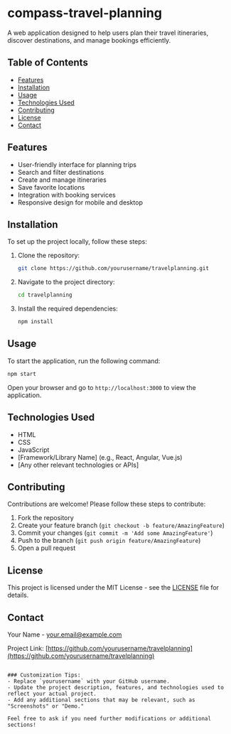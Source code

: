# compass-travel-planning

A web application designed to help users plan their travel itineraries, discover destinations, and manage bookings efficiently.

## Table of Contents

- [Features](#features)
- [Installation](#installation)
- [Usage](#usage)
- [Technologies Used](#technologies-used)
- [Contributing](#contributing)
- [License](#license)
- [Contact](#contact)

## Features

- User-friendly interface for planning trips
- Search and filter destinations
- Create and manage itineraries
- Save favorite locations
- Integration with booking services
- Responsive design for mobile and desktop

## Installation

To set up the project locally, follow these steps:

1. Clone the repository:
   ```bash
   git clone https://github.com/yourusername/travelplanning.git
   ```
2. Navigate to the project directory:
   ```bash
   cd travelplanning
   ```
3. Install the required dependencies:
   ```bash
   npm install
   ```

## Usage

To start the application, run the following command:

```bash
npm start
```

Open your browser and go to `http://localhost:3000` to view the application.

## Technologies Used

- HTML
- CSS
- JavaScript
- [Framework/Library Name] (e.g., React, Angular, Vue.js)
- [Any other relevant technologies or APIs]

## Contributing

Contributions are welcome! Please follow these steps to contribute:

1. Fork the repository
2. Create your feature branch (`git checkout -b feature/AmazingFeature`)
3. Commit your changes (`git commit -m 'Add some AmazingFeature'`)
4. Push to the branch (`git push origin feature/AmazingFeature`)
5. Open a pull request

## License

This project is licensed under the MIT License - see the [LICENSE](LICENSE) file for details.

## Contact

Your Name - [your.email@example.com](mailto:your.email@example.com)

Project Link: [https://github.com/yourusername/travelplanning](https://github.com/yourusername/travelplanning)
```

### Customization Tips:
- Replace `yourusername` with your GitHub username.
- Update the project description, features, and technologies used to reflect your actual project.
- Add any additional sections that may be relevant, such as "Screenshots" or "Demo."

Feel free to ask if you need further modifications or additional sections!
